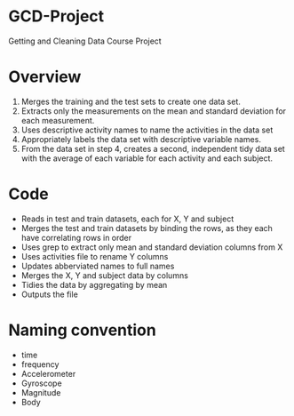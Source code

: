 # GCD-Project
Getting and Cleaning Data Course Project

# Overview
1. Merges the training and the test sets to create one data set.
2. Extracts only the measurements on the mean and standard deviation for each measurement.
3. Uses descriptive activity names to name the activities in the data set
4. Appropriately labels the data set with descriptive variable names.
5. From the data set in step 4, creates a second, independent tidy data set with the average of each variable for each activity and each subject.

# Code
* Reads in test and train datasets, each for X, Y and subject
* Merges the test and train datasets by binding the rows, as they each have correlating rows in order
* Uses grep to extract only mean and standard deviation columns from X
* Uses activities file to rename Y columns
* Updates abberviated names to full names
* Merges the X, Y and subject data by columns
* Tidies the data by aggregating by mean
* Outputs the file

# Naming convention
* time
* frequency
* Accelerometer
* Gyroscope
* Magnitude
* Body

